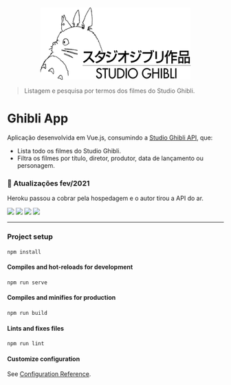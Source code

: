 <p align="center">
  <img src="https://github.com/vandersonlb/studio-ghibli/blob/main/src/assets/logo.png" alt="Studio Ghibli"/>
</p>

> Listagem e pesquisa por termos dos filmes do Studio Ghibli.

# Ghibli App

Aplicação desenvolvida em Vue.js, consumindo a [Studio Ghibli API](https://github.com/janaipakos/ghibliapi/), que:

- Lista todo os filmes do Studio Ghibli.
- Filtra os filmes por título, diretor, produtor, data de lançamento ou personagem.

### 🚀 Atualizações fev/2021

Heroku passou a cobrar pela hospedagem e o autor tirou a API do ar.
<br>

<img src="https://img.shields.io/badge/HTML5-E34F26?style=for-the-badge&logo=html5&logoColor=white" /> <img src="https://img.shields.io/badge/CSS3-1572B6?style=for-the-badge&logo=css3&logoColor=white" /> <img src="https://img.shields.io/badge/Javascript-323330?style=for-the-badge&logo=javascript&logoColor=F7DF1E" /> <img src="https://img.shields.io/badge/Vue.js-35495E?style=for-the-badge&logo=vue.js&logoColor=4FC08D" />

---

### Project setup
```
npm install
```

#### Compiles and hot-reloads for development
```
npm run serve
```

#### Compiles and minifies for production
```
npm run build
```

#### Lints and fixes files
```
npm run lint
```

#### Customize configuration
See [Configuration Reference](https://cli.vuejs.org/config/).
